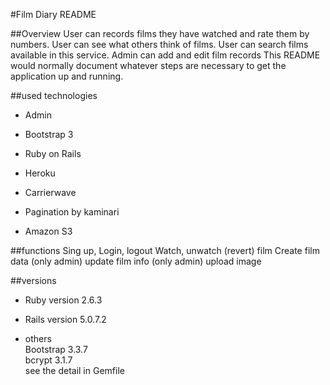 #Film Diary README

##Overview
User can records films they have watched and rate them by numbers. 
User can see what others think of films. 
User can search films available in this service. 
Admin can add and edit  film records
This README would normally document whatever steps are necessary to get the
application up and running.

##used technologies
* Admin
* Bootstrap 3
* Ruby on Rails

* Heroku
* Carrierwave 
* Pagination by kaminari 
* Amazon S3  

##functions
Sing up, Login, logout 
Watch, unwatch (revert) film 
Create film data (only admin)
update film info (only admin)
upload image

##versions
* Ruby version 2.6.3
* Rails version 5.0.7.2

* others    
Bootstrap 3.3.7  
bcrypt 3.1.7  
see the detail in Gemfile
